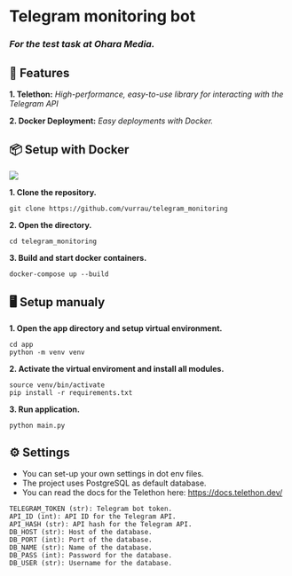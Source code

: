 
# **Telegram monitoring bot**

### *For the test task at Ohara Media.*


## 🚀 Features

**1. Telethon:** *High-performance, easy-to-use library for interacting with the Telegram API*

**2. Docker Deployment:** *Easy deployments with Docker.*

## 📦 Setup with Docker
![](https://1000logos.net/wp-content/uploads/2021/11/Docker-Logo-2013.png)

**1. Clone the repository.**

```
git clone https://github.com/vurrau/telegram_monitoring
```

**2. Open the directory.**

```
cd telegram_monitoring
```

**3. Build and start docker containers.**

```
docker-compose up --build
```


## 🖥 Setup manualy



**1. Open the app directory and setup virtual environment.**

```
cd app
python -m venv venv
```

**2. Activate the virtual enviroment and install all modules.**

```
source venv/bin/activate
pip install -r requirements.txt
```

**3. Run application.**

```
python main.py
```
## ⚙️ Settings

* You can set-up your own settings in dot env files.
* The project uses PostgreSQL as default database.
* You can read the docs for the Telethon here: https://docs.telethon.dev/

```
TELEGRAM_TOKEN (str): Telegram bot token.
API_ID (int): API ID for the Telegram API.
API_HASH (str): API hash for the Telegram API.
DB_HOST (str): Host of the database.
DB_PORT (int): Port of the database.
DB_NAME (str): Name of the database.
DB_PASS (int): Password for the database.
DB_USER (str): Username for the database.
